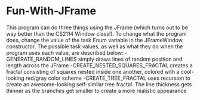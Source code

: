 # Fun-With-JFrame
This program can do three things using the JFrame (which turns out to be way better than the CS2114 Window class!).
To change what the program does, change the value of the task Enum variable in the JFrameWindow constructor. The
possible task values, as well as what they do when the program uses each value, are described below:
-GENERATE_RANDOM_LINES simply draws lines of random position and length across the JFrame
-CREATE_NESTED_SQUARES_FRACTAL creates a fractal consisting of squares nested inside one another, 
colored with a cool-looking red/gray color scheme
-CREATE_TREE_FRACTAL uses recursion to create an awesome-looking self-similar tree fractal. The line thickness gets
thinner as the branches get smaller to create a more realistic appearance
